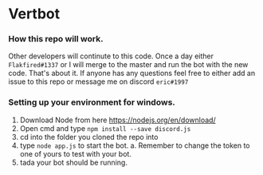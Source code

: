# Vertbot

### How this repo will work.
Other developers will continute to this code. Once a day either `Flakfired#1337` or I 
will merge to the master and run the bot with the new code. That's about it. If anyone has any questions feel free to either add an issue to this repo or message me on discord `eric#1997`


### Setting up your environment for windows.

1. Download Node from here https://nodejs.org/en/download/
2. Open cmd and type `npm install --save discord.js`
3. cd into the folder you cloned the repo into
4. type `node app.js` to start the bot.
  a. Remember to change the token to one of yours to test with your bot.
5.  tada your bot should be running.

